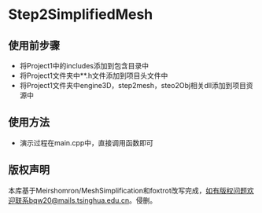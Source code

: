 # Step2SimplifiedMesh
## 使用前步骤
* 将Project1中的includes添加到包含目录中
* 将Project1文件夹中**.h文件添加到项目头文件中
* 将Project1文件夹中engine3D，step2mesh，steo2Obj相关dll添加到项目资源中
## 使用方法
* 演示过程在main.cpp中，直接调用函数即可
## 版权声明
本库基于Meirshomron/MeshSimplification和foxtrot改写完成，如有版权问题欢迎联系bqw20@mails.tsinghua.edu.cn。侵删。
